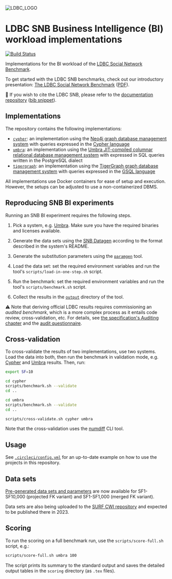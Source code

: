 ![LDBC_LOGO](https://raw.githubusercontent.com/wiki/ldbc/ldbc_snb_datagen/images/ldbc-logo.png)

# LDBC SNB Business Intelligence (BI) workload implementations

[![Build Status](https://circleci.com/gh/ldbc/ldbc_snb_bi.svg?style=svg)](https://circleci.com/gh/ldbc/ldbc_snb_bi)

Implementations for the BI workload of the [LDBC Social Network Benchmark](https://ldbcouncil.org/ldbc_snb_docs/ldbc-snb-specification.pdf).

To get started with the LDBC SNB benchmarks, check out our introductory presentation: [The LDBC Social Network Benchmark](https://docs.google.com/presentation/d/1p-nuHarSOKCldZ9iEz__6_V3sJ5kbGWlzZHusudW_Cc/) ([PDF](https://ldbcouncil.org/docs/presentations/ldbc-snb-2021-12.pdf)).

:scroll: If you wish to cite the LDBC SNB, please refer to the [documentation repository](https://github.com/ldbc/ldbc_snb_docs#how-to-cite-ldbc-benchmarks) ([bib snippet](https://github.com/ldbc/ldbc_snb_docs/blob/dev/bib/specification.bib)).

## Implementations

The repository contains the following implementations:

* [`cypher`](cypher/): an implementation using the [Neo4j graph database management system](https://dbdb.io/db/neo4j) with queries expressed in the [Cypher language](https://neo4j.com/developer/cypher/)
* [`umbra`](umbra/): an implementation using the [Umbra JIT-compiled columnar relational database management system](https://dbdb.io/db/umbra) with expressed in SQL queries written in the PostgreSQL dialect
* [`tigergraph`](tigergraph/): an implementation using the [TigerGraph graph database management system](https://dbdb.io/db/tigergraph) with queries expressed in the [GSQL language](https://www.tigergraph.com/gsql/)

All implementations use Docker containers for ease of setup and execution. However, the setups can be adjusted to use a non-containerized DBMS.

## Reproducing SNB BI experiments

Running an SNB BI experiment requires the following steps.

1. Pick a system, e.g. [Umbra](umbra/). Make sure you have the required binaries and licenses available.

1. Generate the data sets using the [SNB Datagen](https://github.com/ldbc/ldbc_snb_datagen_spark/) according to the format described in the system's README.

1. Generate the substitution parameters using the [`paramgen`](paramgen/) tool.

1. Load the data set: set the required environment variables and run the tool's `scripts/load-in-one-step.sh` script.

1. Run the benchmark: set the required environment variables and run the tool's `scripts/benchmark.sh` script.

1. Collect the results in the [`output`](output/) directory of the tool.

:warning:
Note that deriving official LDBC results requires commissioning an _audited benchmark_, which is a more complex process as it entails code review, cross-validation, etc.
For details, see [the specification's Auditing chapter](https://ldbcouncil.org/ldbc_snb_docs/ldbc-snb-specification.pdf#chapter.7) and the [audit questionnaire](snb-bi-audit-questionnaire.md).

## Cross-validation

To cross-validate the results of two implementations, use two systems.
Load the data into both, then run the benchmark in validation mode, e.g. [Cypher](cypher/) and [Umbra](umbra/) results.
Then, run:

```bash
export SF=10

cd cypher
scripts/benchmark.sh --validate
cd ..

cd umbra
scripts/benchmark.sh --validate
cd ..

scripts/cross-validate.sh cypher umbra
```

Note that the cross-validation uses the [numdiff](scripts/numdiff.md) CLI tool.

## Usage

See [`.circleci/config.yml`](.circleci/config.yml) for an up-to-date example on how to use the projects in this repository.

## Data sets

[Pre-generated data sets and parameters](snb-bi-pre-generated-data-sets.md) are now available for
SF1-SF10,000 (projected FK variant) and
SF1-SF1,000 (merged FK variant).

Data sets are also being uploaded to the [SURF CWI repository](https://repository.surfsara.nl/datasets/cwi/snb) and expected to be published there in 2023.

## Scoring

To run the scoring on a full benchmark run, use the `scripts/score-full.sh` script, e.g.:

```bash
scripts/score-full.sh umbra 100
```

The script prints its summary to the standard output and saves the detailed output tables in the `scoring` directory (as `.tex` files).
